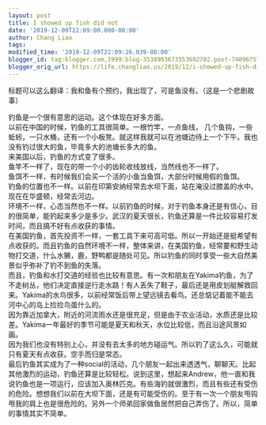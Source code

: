 ```yaml
---
layout: post
title: I showed up fish did not
date: '2019-12-09T22:09:00.000-08:00'
author: Chang Liao
tags:
modified_time: '2019-12-09T22:09:26.039-08:00'
blogger_id: tag:blogger.com,1999:blog-3538903673553692702.post-7409675743198888153
blogger_orig_url: https://life.changliao.us/2019/12/i-showed-up-fish-did-not.html
---
```


标题可以这么翻译：我和鱼有个预约，我出现了，可是鱼没有。（这是一个悲剧故事） 
<div> 
<div>钓鱼是一个很有意思的运动。这个体现在好多方面。<div> 
<div>以前在中国的时候，钓鱼的工具很简单。一根竹竿，一点鱼线， 
几个鱼钩，一些蚯蚓，一只水桶，还有一个小板凳。就这样我就可以在池塘边待上一个下午。我也没有钓过很大的鱼，毕竟多大的池塘长多大的鱼。<div> 

<div>来美国以后，钓鱼的方式变了很多。<div>鱼竿不一样了，现在的带一个小的齿轮收线放线，当然线也不一样了。<div>鱼饵不一样，有时候我们会买一个活的小鱼当鱼饵，大部分时候用假的鱼饵。<div>钓鱼的位置也不一样。以前在印第安纳经常去水坝下面，站在淹没过膝盖的水中。现在在华盛顿，经常去河边。<div> 

<div>环境不一样，心态当然也不一样。以前钓鱼的时候，对于钓鱼本身还是有信心，目的很简单，能钓起来多少是多少。武汉的夏天很长，钓鱼还算是一件比较容易打发时间，而且搞不好有点收获的事情。<div>在美国钓鱼，首先投资不一样，一套工具下来可高可低。所以一开始还是挺希望有点收获的。而且钓鱼的自然环境不一样，整体来讲，在美国钓鱼，经常要和野生动物打交道，什么水獭，鹿，野鸭都是随处可见。所以钓鱼的同时享受一些大自然美景似乎弥补了钓不到鱼的失落。<div> 

<div>而且，钓鱼和水打交道的经验也比较有意思。有一次和朋友在Yakima钓鱼，为了不走树丛，他们决定直接逆行走水路！有人丢失了鞋子，最后还是用皮划艇解救回来。Yakima的水鸟很多，以前经常饭后带上望远镜去看鸟。还总惦记着能不能去河中心的岛上捡捡鸟蛋什么的。<div> 

<div>因为靠近加拿大，附近的河流雨水还是很充足，但是由于农业活动，水质还是比较差。Yakima一年最好的季节可能是夏天和秋天，水位比较低，而且沿途风景如画。<div> 
<div>因为我们也没有特别上心，并没有去太多的地方碰运气。所以钓了这么久，可能就只有夏天有点收获。空手而归是常态。<div> 

<div>最后钓鱼其实成为了一种social的活动，几个朋友一起出来透透气，聊聊天。比起其他激烈的运动，钓鱼还算是比较轻松。说到这里，想起来Andrew，他一直和我说钓鱼也是一项运行，应该加入奥林匹克。有些海钓就很激烈，而且有些还有受伤的危险。想想我们以前在大坝下面，还是有可能受伤的。至于有一次一个朋友甩钩甩我的肩上也是很危险的。另外一个师弟回家做鱼居然把自己弄伤了。所以，简单的事情其实不简单。<div> 